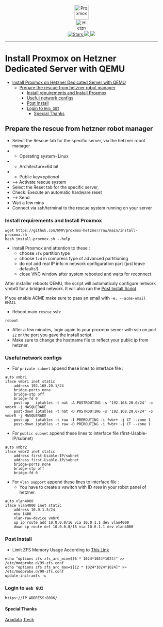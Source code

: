 <p align="center">
    <img src="https://github.com/WMP/proxmox-hetzner/raw/main/files/icons/proxmox.png" alt="Proxmox" height="48" />
    </br>
    <img src="https://github.com/WMP/proxmox-hetzner/raw/main/files/icons/hetzner.png" alt="Hetzner" height="38" />
    </br>
    <a href="https://github.com/chmaikos/proxmox-hetzner">
        <img src="https://img.shields.io/github/stars/WMP/proxmox-hetzner" alt="Stars"/>
        <img src="https://img.shields.io/github/watchers/WMP/proxmox-hetzner" />
        <img src="https://img.shields.io/github/forks/WMP/proxmox-hetzner" />
    </a>
</p>

---

# Install Proxmox on Hetzner Dedicated Server with QEMU

- [Install Proxmox on Hetzner Dedicated Server with QEMU](#install-proxmox-on-hetzner-dedicated-server-with-qemu)
  - [Prepare the rescue from hetzner robot manager](#prepare-the-rescue-from-hetzner-robot-manager)
    - [Install requirements and Install Proxmox](#install-requirements-and-install-proxmox)
    - [Useful network configs](#useful-network-configs)
    - [Post Install](#post-install)
    - [Login to `Web GUI`](#login-to-web-gui)
      - [Special Thanks](#special-thanks)

## Prepare the rescue from hetzner robot manager

- Select the Rescue tab for the specific server, via the hetzner robot manager
- - Operating system=Linux
- - Architecture=64 bit
- - Public key=*optional*
- --> Activate rescue system
- Select the Reset tab for the specific server,
- Check: Execute an automatic hardware reset
- --> Send
- Wait a few mins
- Connect via ssh/terminal to the rescue system running on your server

### Install requirements and Install Proxmox

```shell
wget https://github.com/WMP/proxmox-hetzner/raw/main/install-proxmox.sh
bash install-proxmox.sh --help
```

- Install Proxmox and attention to these :
  - choose `zfs` partition type
  - choose `lz4` in compress type of advanced partitioning
  - do not add real IP info in network configuration part (just leave defaults!)
  - close VNC window after system rebooted and waits for reconnect

After installer reboots QEMU, the script will automaticaly configure network vmbr0 for a bridged network. It will also run the [Post Install Script](https://github.com/tteck/Proxmox/raw/main/misc/post-pve-install.sh)

If you enable ACME make sure to pass an email with `-e, --acme-email EMAIL`

- Reboot main `rescue` ssh:

```shell
reboot
```

- After a few minutes, login again to your proxmox server with ssh on port `22` or the port you gave the install script.
- Make sure to change the hostname file to reflect your public ip from hetzner.

### Useful network configs

- For `private subnet` append these lines to interface file  :

```apacheconf
auto vmbr1
iface vmbr1 inet static
    address 192.168.20.1/24
    bridge-ports none
    bridge-stp off
    bridge-fd 0
    post-up   iptables -t nat -A POSTROUTING -s '192.168.20.0/24' -o vmbr0 -j MASQUERADE
    post-down iptables -t nat -D POSTROUTING -s '192.168.20.0/24' -o vmbr0 -j MASQUERADE
    post-up   iptables -t raw -I PREROUTING -i fwbr+ -j CT --zone 1
    post-down iptables -t raw -D PREROUTING -i fwbr+ -j CT --zone 1
```

- For `public subnet` append these lines to interface file (first-Usable-IP/subnet)

```apacheconf
auto vmbr2
iface vmbr2 inet static
    address first-Usable-IP/subnet
    address first-Usable-IP/subnet
    bridge-ports none
    bridge-stp off
    bridge-fd 0
```

- For `vlan support` append these lines to interface file  :
  - You have to create a vswitch with ID `4000` in your robot panel of hetzner.

```apacheconf
auto vlan4000
iface vlan4000 inet static
    address 10.0.1.5/24
    mtu 1400
    vlan-raw-device vmbr0
    up ip route add 10.0.0.0/16 via 10.0.1.1 dev vlan4000
    down ip route del 10.0.0.0/16 via 10.0.1.1 dev vlan4000
```

### Post Install

- Limit ZFS Memory Usage According to [This Link](https://pve.proxmox.com/wiki/ZFS_on_Linux#sysadmin_zfs_limit_memory_usage)

```shell
echo "options zfs zfs_arc_min=$[6 * 1024*1024*1024]" >> /etc/modprobe.d/99-zfs.conf
echo "options zfs zfs_arc_max=$[12 * 1024*1024*1024]" >> /etc/modprobe.d/99-zfs.conf
update-initramfs -u
```

### Login to `Web GUI`

`https://IP_ADDRESS:8006/`

#### Special Thanks

[Ariadata](https://github.com/ariadata)
[Tteck](https://tteck.github.io/Proxmox/)
